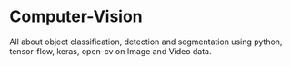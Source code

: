 # Computer-Vision
All about object classification, detection and segmentation using python, tensor-flow, keras, open-cv on Image and Video data.
